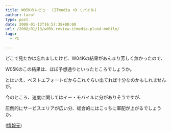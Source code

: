 ```yaml
---
title: W05Kのレビュー (ITmedia +D モバイル)
author: tarof
type: post
date: 2008-01-12T16:57:38+00:00
url: /2008/01/13/w05k-review-itmedia-plusd-mobile/
tags:
  - PC

---
```

どこで見たかは忘れましたけど、W04Kの結果があんまり芳しく無かったので、
  
W05Kのこの結果は、ほぼ予想通りといったところでしょうか。
  
とはいえ、ベストエフォートだからこれぐらい出てれば十分なのかもしれませんが。
  
今のところ、速度に関してはイー・モバイルに分がありそうですが、
  
圧倒的にサービスエリアが広い分、総合的にはこっちに軍配が上がるでしょうか。

([情報元][1])

 [1]: http://plusd.itmedia.co.jp/mobile/articles/0801/12/news003.html